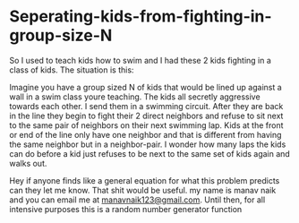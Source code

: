 # Seperating-kids-from-fighting-in-group-size-N
So I used to teach kids how to swim and I had these 2 kids fighting in a class of kids. The situation is this:

Imagine you have a group sized N of kids that would be lined up against a wall in a swim class youre teaching.
The kids all secretly aggressive towards each other.
I send them in a swimming circuit.
After they are back in the line they begin to fight their 2 direct neighbors and refuse to sit next to the same pair of neighbors on their next swimming lap.
Kids at the front or end of the line only have one neighbor and that is different from having the same neighbor but in a neighbor-pair.
I wonder how many laps the kids can do before a kid just refuses to be next to the same set of kids again and walks out.


Hey if anyone finds like a general equation for what this problem predicts can they let me know. That shit would be useful. 
my name is manav naik and you can email me at manavnaik123@gmail.com. Until then, for all intensive purposes this is a random number generator function
